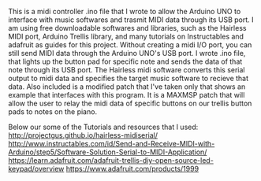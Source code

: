 This is a midi controller .ino file that I wrote to allow the Arduino UNO to interface with music softwares and trasmit MIDI data through its USB port. I am using free downloadable softwares and libraries, such as the Hairless MIDI port, Arduino Trellis library, and many tutorials on Instructables and adafruit as guides for this project. Without creating a midi I/O port, you can still send MIDI data through the Arduino UNO's USB port. I wrote .ino file, that lights up the button pad for specific note and sends the data of that note through its USB port. The Hairless midi software converts this serial output to midi data and specifies the target music software to recieve that data. Also included is a modified patch that I've taken only that shows an example that interfaces with this program. It is a MAXMSP patch that will allow the user to relay the midi data of specific buttons on our trellis button pads to notes on the piano.

Below our some of the Tutorials and resources that I used:
http://projectgus.github.io/hairless-midiserial/
http://www.instructables.com/id/Send-and-Receive-MIDI-with-Arduino/step5/Software-Solution-Serial-to-MIDI-Application/
https://learn.adafruit.com/adafruit-trellis-diy-open-source-led-keypad/overview
https://www.adafruit.com/products/1999
